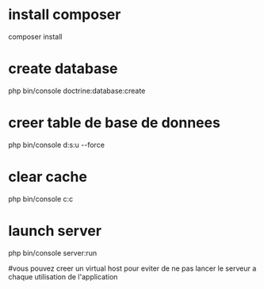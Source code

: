 # install composer
composer install

# create database
 php bin/console doctrine:database:create
 
# creer table de base de donnees
php bin/console d:s:u --force

# clear cache
php bin/console c:c

# launch server
php bin/console server:run

#vous pouvez creer un virtual host pour eviter de ne pas lancer le serveur a chaque utilisation de l'application
